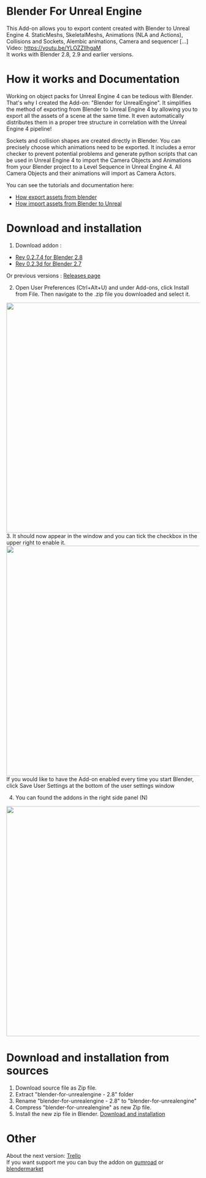 # Blender For Unreal Engine
This Add-on allows you to export content created with Blender to Unreal Engine 4. StaticMeshs, SkeletalMeshs, Animations (NLA and Actions), Collisions and Sockets, Alembic animations, Camera and sequencer [...]
</br>Video: https://youtu.be/YLOZZIlhgaM
</br>It works with Blender 2.8, 2.9 and earlier versions. 
# How it works and Documentation
Working on object packs for Unreal Engine 4 can be tedious with Blender. That's why I created the Add-on: "Blender for UnrealEngine". It simplifies the method of exporting from Blender to Unreal Engine 4 by allowing you to export all the assets of a scene at the same time. It even automatically distributes them in a proper tree structure in correlation with the Unreal Engine 4 pipeline!

Sockets and collision shapes are created directly in Blender.
You can precisely choose which animations need to be exported.
It includes a error checker to prevent potential problems and generate python scripts that can be used in Unreal Engine 4 to import the Camera Objects and Animations from your Blender project to a Level Sequence in Unreal Engine 4. All Camera Objects and their animations will import as Camera Actors.

You can see the tutorials and documentation here:
  - [How export assets from blender](https://github.com/xavier150/Blender-For-UnrealEngine-Addons/blob/master/Tuto/How%20export%20assets%20from%20Blender.md) </br>
  - [How import assets from Blender to Unreal](https://github.com/xavier150/Blender-For-UnrealEngine-Addons/blob/master/Tuto/How%20import%20assets%20from%20Blender%20to%20Unreal.md)

# Download and installation
1. Download addon :
- [Rev 0.2.7.4 for Blender 2.8](https://github.com/xavier150/Blender-For-UnrealEngine-Addons/releases/download/v0.2.7.4/blender-for-unrealengine_2.8.zip) 
- [Rev 0.2.3d for Blender 2.7](https://github.com/xavier150/Blender-For-UnrealEngine-Addons/releases/download/v.0.2.3d/blender-for-unrealengine_2.7.zip)

Or previous versions : [Releases page](https://github.com/xavier150/Blender-For-UnrealEngine-Addons/releases)

2. Open User Preferences (Ctrl+Alt+U) and under Add-ons, click Install from File. Then navigate to the .zip file you downloaded and select it.
<img src="https://github.com/xavier150/Blender-For-UnrealEngine-Addons/blob/master/Tuto/InstallationScreen1.jpg" width="600">
3. It should now appear in the window and you can tick the checkbox in the upper right to enable it.
<img src="https://github.com/xavier150/Blender-For-UnrealEngine-Addons/blob/master/Tuto/InstallationScreen2.jpg" width="600">
If you would like to have the Add-on enabled every time you start Blender, click Save User Settings at the bottom of the user settings window

4. You can found the addons in the right side panel (N)
<img src="https://github.com/xavier150/Blender-For-UnrealEngine-Addons/blob/master/Tuto/InstallationScreen3.jpg" width="600">

# Download and installation from sources
1. Download source file as Zip file.
2. Extract "blender-for-unrealengine - 2.8" folder
3. Rename "blender-for-unrealengine - 2.8" to "blender-for-unrealengine"
3. Compress "blender-for-unrealengine" as new Zip file.
4. Install the new zip file in Blender.
[Download and installation](#download-and-installation)

# Other
About the next version: [Trello](https://trello.com/b/32g729kg/blender-for-unreal-engine-addon) </br>
If you want support me you can buy the addon on [gumroad](https://gumroad.com/l/blenderforunreal) or [blendermarket](https://blendermarket.com/products/blender-for-unreal-engine)
